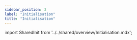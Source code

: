 ```yaml
---
sidebar_position: 2
label: "Initialisation"
title: "Initialisation"
---
```


import SharedInit from '../../shared/overview/Initialisation.mdx';

<SharedInit platform="ios" />